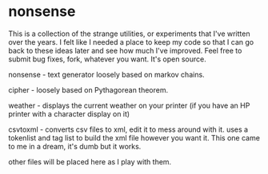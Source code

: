 nonsense
========

This is a collection of the strange utilities, or experiments that I've written over the years. I felt like I needed a place to keep my code so that I can go back to these ideas later and see how much I've improved. Feel free to submit bug fixes, fork, whatever you want. It's open source.

nonsense - text generator loosely based on markov chains.

cipher - loosely based on Pythagorean theorem.

weather - displays the current weather on your printer (if you have an HP printer with a character display on it)

csvtoxml - converts csv files to xml, edit it to mess around with it. uses a tokenlist and tag list to build the xml file however you want it. This one came to me in a dream, it's dumb but it works.

other files will be placed here as I play with them.
